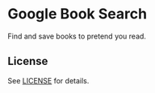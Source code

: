 # Google Book Search

Find and save books to pretend you read.

## License

See [LICENSE](LICENSE.md) for details.

